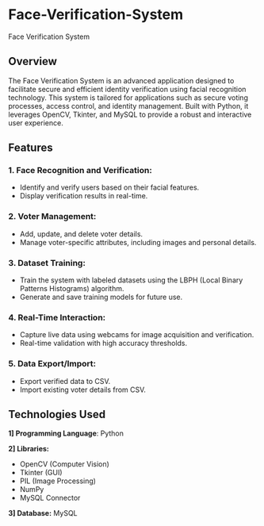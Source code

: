 # Face-Verification-System
Face Verification System

## Overview

The Face Verification System is an advanced application designed to facilitate secure and efficient identity verification using facial recognition technology. This system is tailored for applications such as secure voting processes, access control, and identity management. Built with Python, it leverages OpenCV, Tkinter, and MySQL to provide a robust and interactive user experience.

## Features
### 1. Face Recognition and Verification:

- Identify and verify users based on their facial features.
- Display verification results in real-time.

### 2. Voter Management:

- Add, update, and delete voter details.
- Manage voter-specific attributes, including images and personal details.

### 3. Dataset Training:

- Train the system with labeled datasets using the LBPH (Local Binary Patterns Histograms) algorithm.
- Generate and save training models for future use.
### 4. Real-Time Interaction:

- Capture live data using webcams for image acquisition and verification.
- Real-time validation with high accuracy thresholds.

### 5. Data Export/Import:

- Export verified data to CSV.
- Import existing voter details from CSV.



## Technologies Used

**1] Programming Language**: Python

**2] Libraries:**
- OpenCV (Computer Vision)
- Tkinter (GUI)
- PIL (Image Processing)
- NumPy
- MySQL Connector

**3] Database:** MySQL

